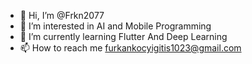 - 👋 Hi, I’m @Frkn2077
- 👀 I’m interested in AI and Mobile Programming
- 🌱 I’m currently learning  Flutter And Deep Learning
- 📫 How to reach me furkankocyigitis1023@gmail.com


<!---
Frkn2077/Frkn2077 is a ✨ special ✨ repository because its `README.md` (this file) appears on your GitHub profile.
You can click the Preview link to take a look at your changes.
--->
